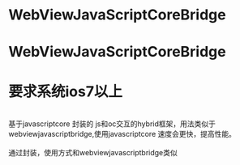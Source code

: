 # WebViewJavaScriptCoreBridge
# WebViewJavaScriptCoreBridge
<h1>要求系统ios7以上</h1>
<br>基于javascriptcore 封装的 js和oc交互的hybrid框架，用法类似于webviewjavascriptbridge,使用javascriptcore 速度会更快，提高性能。</br>
<br>通过封装，使用方式和webviewjavascriptbridge类似</br>